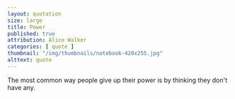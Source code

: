 ```yaml
---
layout: quotation
size: large
title: Power
published: true
attribution: Alice Walker
categories: [ quote ]
thumbnail: "/img/thumbnails/notebook-420x255.jpg"
alttext: quote
---
```


The most common way people give up their power is by thinking they don't have any.
